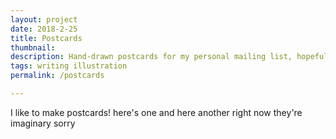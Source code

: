 ```yaml
---
layout: project
date: 2018-2-25
title: Postcards
thumbnail: 
description: Hand-drawn postcards for my personal mailing list, hopefully published monthly but at least quarterly. Topics are usually topical, and feature bees and plants on a regular basis.
tags: writing illustration
permalink: /postcards

---
```


I like to make postcards!
here's one
and here another
right now they're imaginary
sorry
